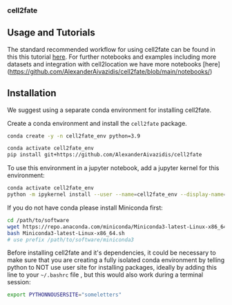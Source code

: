 ### cell2fate

## Usage and Tutorials

The standard recommended workflow for using cell2fate can be found in this this tutorial [here](https://github.com/AlexanderAivazidis/cell2fate/blob/main/notebooks/cell2fate_PancreasWithCC.ipynb).
For further notebooks and examples including more datasets and integration with cell2location we have more notebooks [here]
(https://github.com/AlexanderAivazidis/cell2fate/blob/main/notebooks/)

## Installation

We suggest using a separate conda environment for installing cell2fate.

Create a conda environment and install the `cell2fate` package.

```bash
conda create -y -n cell2fate_env python=3.9

conda activate cell2fate_env
pip install git+https://github.com/AlexanderAivazidis/cell2fate
```

To use this environment in a jupyter notebook, add a jupyter kernel for this environment:

```bash
conda activate cell2fate_env
python -m ipykernel install --user --name=cell2fate_env --display-name='Environment (cell2fate_env)'
```

If you do not have conda please install Miniconda first:

```bash
cd /path/to/software
wget https://repo.anaconda.com/miniconda/Miniconda3-latest-Linux-x86_64.sh
bash Miniconda3-latest-Linux-x86_64.sh
# use prefix /path/to/software/miniconda3
```

Before installing cell2fate and it's dependencies, it could be necessary to make sure that you are creating a fully isolated conda environment by telling python to NOT use user site for installing packages, ideally by adding this line to your `~/.bashrc` file , but this would also work during a terminal session:

```bash
export PYTHONNOUSERSITE="someletters"
```
